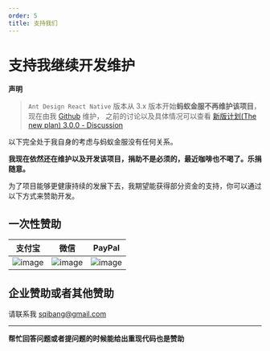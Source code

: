 ```yaml
---
order: 5
title: 支持我们
---
```



# 支持我继续开发维护


**声明**

> `Ant Design React Native` 版本从 3.x 版本开始**蚂蚁金服不再维护该项目**，现在由我 [Github](https://github.com/bang88) 维护， 之前的讨论以及具体情况可以查看 [新版计划(The new plan) 3.0.0 - Discussion ](https://github.com/ant-design/ant-design-mobile-rn/issues/119)




以下完全处于我自身的考虑与蚂蚁金服没有任何关系。

**我现在依然还在维护以及开发该项目，捐助不是必须的，最近咖啡也不喝了。乐捐随意。**

为了项目能够更健康持续的发展下去，我期望能获得部分资金的支持，你可以通过以下方式来赞助开发。



## 一次性赞助



| 支付宝                                                                                                       | 微信                                                                                                         | PayPal                                                                                                       |
| ------------------------------------------------------------------------------------------------------------ | ------------------------------------------------------------------------------------------------------------ | ------------------------------------------------------------------------------------------------------------ |
| ![image](https://user-images.githubusercontent.com/433259/52995899-eb3d3680-3456-11e9-8ddc-858db0724636.png) | ![image](https://user-images.githubusercontent.com/433259/52995914-f2644480-3456-11e9-8ce1-f908929e0d33.png) | ![image](https://user-images.githubusercontent.com/433259/52996376-66ebb300-3458-11e9-84fa-6319bb4b0428.png) |



## 企业赞助或者其他赞助


请联系我 sqibang@gmail.com


----

**帮忙回答问题或者提问题的时候能给出重现代码也是赞助**